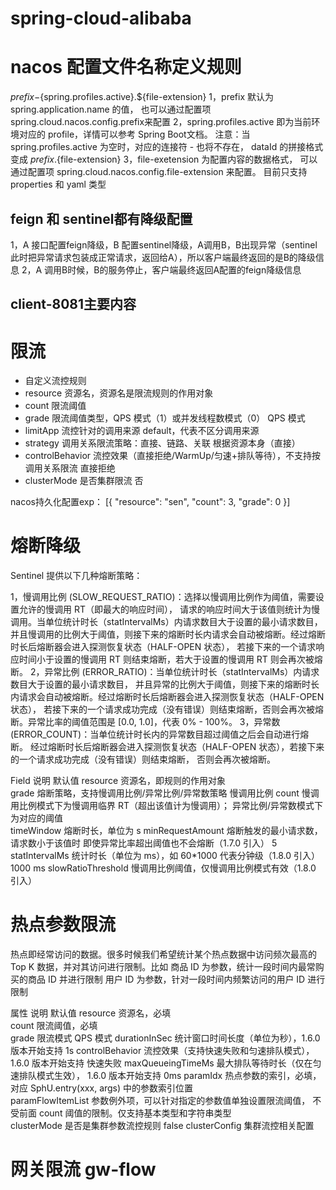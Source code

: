 # spring-cloud-alibaba

# nacos 配置文件名称定义规则
${prefix}-${spring.profiles.active}.${file-extension}
1，prefix 默认为 spring.application.name 的值，
   也可以通过配置项 spring.cloud.nacos.config.prefix来配置
2，spring.profiles.active 即为当前环境对应的 profile，详情可以参考 Spring Boot文档。 
  注意：当 spring.profiles.active 为空时，对应的连接符 - 也将不存在，
  dataId 的拼接格式变成 ${prefix}.${file-extension}
3，file-exetension 为配置内容的数据格式，
  可以通过配置项 spring.cloud.nacos.config.file-extension 来配置。
  目前只支持 properties 和 yaml 类型

## feign 和 sentinel都有降级配置
1，A 接口配置feign降级，B 配置sentinel降级，A调用B，B出现异常（sentinel此时把异常请求包装成正常请求，返回给A），所以客户端最终返回的是B的降级信息
2，A 调用B时候，B的服务停止，客户端最终返回A配置的feign降级信息
## client-8081主要内容
# 限流
 * 自定义流控规则
 * resource	资源名，资源名是限流规则的作用对象
 * count	限流阈值
 * grade	限流阈值类型，QPS 模式（1）或并发线程数模式（0）	QPS 模式
 * limitApp	流控针对的调用来源	default，代表不区分调用来源
 * strategy	调用关系限流策略：直接、链路、关联	根据资源本身（直接）
 * controlBehavior	流控效果（直接拒绝/WarmUp/匀速+排队等待），不支持按调用关系限流	直接拒绝
 * clusterMode	是否集群限流	否
 
 nacos持久化配置exp：
 [{
 	"resource": "sen",
 	"count": 3,
 	"grade": 0
 }]
 
 
# 熔断降级
Sentinel 提供以下几种熔断策略：

1，慢调用比例 (SLOW_REQUEST_RATIO)：选择以慢调用比例作为阈值，需要设置允许的慢调用 RT（即最大的响应时间），
  请求的响应时间大于该值则统计为慢调用。当单位统计时长（statIntervalMs）内请求数目大于设置的最小请求数目，
  并且慢调用的比例大于阈值，则接下来的熔断时长内请求会自动被熔断。经过熔断时长后熔断器会进入探测恢复状态（HALF-OPEN 状态），
  若接下来的一个请求响应时间小于设置的慢调用 RT 则结束熔断，若大于设置的慢调用 RT 则会再次被熔断。
2，异常比例 (ERROR_RATIO)：当单位统计时长（statIntervalMs）内请求数目大于设置的最小请求数目，
   并且异常的比例大于阈值，则接下来的熔断时长内请求会自动被熔断。经过熔断时长后熔断器会进入探测恢复状态（HALF-OPEN 状态），
   若接下来的一个请求成功完成（没有错误）则结束熔断，否则会再次被熔断。异常比率的阈值范围是 [0.0, 1.0]，代表 0% - 100%。
3，异常数 (ERROR_COUNT)：当单位统计时长内的异常数目超过阈值之后会自动进行熔断。
  经过熔断时长后熔断器会进入探测恢复状态（HALF-OPEN 状态），若接下来的一个请求成功完成（没有错误）则结束熔断，
  否则会再次被熔断。
  
  Field	                 说明	                                                           默认值
  resource	             资源名，即规则的作用对象	
  grade	                 熔断策略，支持慢调用比例/异常比例/异常数策略	                      慢调用比例
  count	                 慢调用比例模式下为慢调用临界 RT（超出该值计为慢调用）；
                         异常比例/异常数模式下为对应的阈值	
  timeWindow	         熔断时长，单位为 s	
  minRequestAmount	     熔断触发的最小请求数，请求数小于该值时
                         即使异常比率超出阈值也不会熔断（1.7.0 引入）	                        5
  statIntervalMs	     统计时长（单位为 ms），如 60*1000 代表分钟级（1.8.0 引入）	        1000 ms
  slowRatioThreshold	 慢调用比例阈值，仅慢调用比例模式有效（1.8.0 引入）	
  
# 热点参数限流
热点即经常访问的数据。很多时候我们希望统计某个热点数据中访问频次最高的 Top K 数据，并对其访问进行限制。比如
商品 ID 为参数，统计一段时间内最常购买的商品 ID 并进行限制
用户 ID 为参数，针对一段时间内频繁访问的用户 ID 进行限制


属性	              说明	                                                            默认值
resource	          资源名，必填	
count	              限流阈值，必填	
grade	              限流模式	                                                        QPS 模式
durationInSec	      统计窗口时间长度（单位为秒），1.6.0 版本开始支持	1s
controlBehavior	      流控效果（支持快速失败和匀速排队模式），1.6.0 版本开始支持	        快速失败
maxQueueingTimeMs	  最大排队等待时长（仅在匀速排队模式生效），
                      1.6.0 版本开始支持	                                                0ms
paramIdx	          热点参数的索引，必填，对应 SphU.entry(xxx, args) 中的参数索引位置	
paramFlowItemList	  参数例外项，可以针对指定的参数值单独设置限流阈值，
                      不受前面 count 阈值的限制。仅支持基本类型和字符串类型	
clusterMode	          是否是集群参数流控规则	                                            false
clusterConfig	      集群流控相关配置	

# 网关限流 gw-flow



  